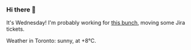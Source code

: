 ### Hi there :wave:

It's Wednesday! I'm probably working for [this bunch](https://github.com/kohofinancial), moving some Jira tickets.

Weather in Toronto: sunny, at +8°C.
